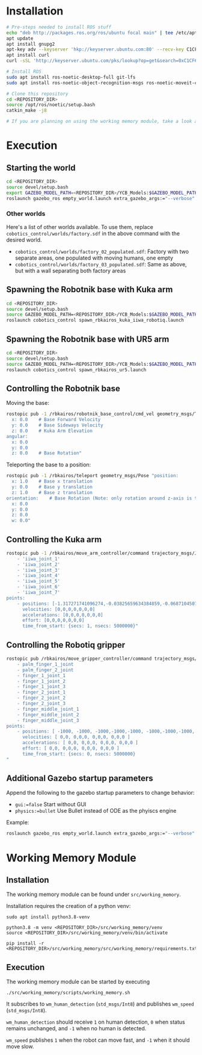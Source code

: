 # Installation

```bash
# Pre-steps needed to install ROS stuff
echo "deb http://packages.ros.org/ros/ubuntu focal main" | tee /etc/apt/sources.list.d/ros-focal.list
apt update
apt install gnupg2
apt-key adv --keyserver 'hkp://keyserver.ubuntu.com:80' --recv-key C1CF6E31E6BADE8868B172B4F42ED6FBAB17C654
apt install curl
curl -sSL 'http://keyserver.ubuntu.com/pks/lookup?op=get&search=0xC1CF6E31E6BADE8868B172B4F42ED6FBAB17C654' | apt-key add -

# Install ROS
sudo apt install ros-noetic-desktop-full git-lfs
sudo apt install ros-noetic-object-recognition-msgs ros-noetic-moveit-core ros-noetic-moveit-ros-perception ros-noetic-moveit-ros-planning-interface ros-noetic-velocity-controllers ros-noetic-twist-mux python3-rostopic ros-noetic-effort-controllers ros-noetic-position-controllers

# Clone this repository
cd <REPOSITORY_DIR>
source /opt/ros/noetic/setup.bash
catkin_make -j8

# If you are planning on using the working memory module, take a look at the "Working Memory Module" section below and follow the installation instructions
```

# Execution

## Starting the world

```bash
cd <REPOSITORY_DIR>
source devel/setup.bash
export GAZEBO_MODEL_PATH=<REPOSITORY_DIR>/YCB_Models:$GAZEBO_MODEL_PATH
roslaunch gazebo_ros empty_world.launch extra_gazebo_args:="--verbose" world_name:=$(rosls cobotics_control/worlds/factory.sdf)
```

### Other worlds

Here's a list of other worlds available. To use them, replace `cobotics_control/worlds/factory.sdf` in the above command with the desired world.

- `cobotics_control/worlds/factory_02_populated.sdf`: Factory with two separate areas, one populated with moving humans, one empty
- `cobotics_control/worlds/factory_03_populated.sdf`: Same as above, but with a wall separating both factory areas

## Spawning the Robotnik base with Kuka arm

```bash
cd <REPOSITORY_DIR>
source devel/setup.bash
source GAZEBO_MODEL_PATH=<REPOSITORY_DIR>/YCB_Models:$GAZEBO_MODEL_PATH
roslaunch cobotics_control spawn_rbkairos_kuka_iiwa_robotiq.launch
```

## Spawning the Robotnik base with UR5 arm

```bash
cd <REPOSITORY_DIR>
source devel/setup.bash
source GAZEBO_MODEL_PATH=<REPOSITORY_DIR>/YCB_Models:$GAZEBO_MODEL_PATH
roslaunch cobotics_control spawn_rbkairos_ur5.launch
```

## Controlling the Robotnik base

Moving the base:

```bash
rostopic pub -1 /rbkairos/robotnik_base_control/cmd_vel geometry_msgs/Twist "linear:
  x: 0.0    # Base Forward Velocity
  y: 0.0    # Base Sideways Velocity
  z: 0.0    # Kuka Arm Elevation
angular:
  x: 0.0
  y: 0.0
  z: 0.0    # Base Rotation"
```

Teleporting the base to a position:

```bash
rostopic pub -1 /rbkairos/teleport geometry_msgs/Pose "position:
  x: 1.0    # Base x translation
  y: 0.0    # Base y translation
  z: 1.0    # Base z translation
orientation:    # Base Rotation (Note: only rotation around z-axis is taken into account, the rest are ignored)
  x: 0.0    
  y: 0.0    
  z: 0.0    
  w: 0.0"
```


## Controlling the Kuka arm

```bash
rostopic pub -1 /rbkairos/move_arm_controller/command trajectory_msgs/JointTrajectory "joint_names:
    - 'iiwa_joint_1'
    - 'iiwa_joint_2'
    - 'iiwa_joint_3'
    - 'iiwa_joint_4'
    - 'iiwa_joint_5'
    - 'iiwa_joint_6'
    - 'iiwa_joint_7'
points:
    - positions: [-1.317271741096274,-0.03825659634384859,-0.06871045076758708,1.4776782454071498,1.1784731623551794,-1.3853232334327261,-1.409537799205671]
      velocities: [0,0,0,0,0,0,0]
      accelerations: [0,0,0,0,0,0,0]
      effort: [0,0,0,0,0,0,0]
      time_from_start: {secs: 1, nsecs: 5000000}"
```


## Controlling the Robotiq gripper

```bash
rostopic pub /rbkairos/move_gripper_controller/command trajectory_msgs/JointTrajectory "joint_names:
    - palm_finger_1_joint
    - palm_finger_2_joint
    - finger_1_joint_1
    - finger_1_joint_2
    - finger_1_joint_3
    - finger_2_joint_1
    - finger_2_joint_2
    - finger_2_joint_3
    - finger_middle_joint_1
    - finger_middle_joint_2
    - finger_middle_joint_3
points:
    - positions: [ -1000, -1000, -1000,-1000,-1000, -1000,-1000,-1000, -1000,-1000,-10 ]
      velocities: [ 0,0, 0,0,0, 0,0,0, 0,0,0 ]
      accelerations: [ 0,0, 0,0,0, 0,0,0, 0,0,0 ]
      effort: [ 0,0, 0,0,0, 0,0,0, 0,0,0 ]
      time_from_start: {secs: 0, nsecs: 5000000}
"
```

## Additional Gazebo startup parameters

Append the following to the gazebo startup parameters to change behavior:

- `gui:=false` Start without GUI
- `physics:=bullet` Use Bullet instead of ODE as the phyiscs engine

Example:

```bash
roslaunch gazebo_ros empty_world.launch extra_gazebo_args:="--verbose" world_name:=$(rosls cobotics_control/worlds/factory.sdf) gui:=false
```

# Working Memory Module

## Installation

The working memory module can be found under `src/working_memory`. 

Installation requires the creation of a python venv:

```
sudo apt install python3.8-venv

python3.8 -m venv <REPOSITORY_DIR>/src/working_memory/venv
source <REPOSITORY_DIR>/src/working_memory/venv/bin/activate

pip install -r  <REPOSITORY_DIR>/src/working_memory/src/working_memory/requirements.txt
```

## Execution

The working memory module can be started by executing

```
./src/working_memory/scripts/working_memory.sh
```

It subscribes to `wm_human_detection` (`std_msgs/Int8`) and publishes `wm_speed` (`std_msgs/Int8`).

`wm_human_detection` should receive `1` on human detection, `0` when status remains unchanged, and `-1` when no human is detected.

`wm_speed` publishes `1` when the robot can move fast, and `-1` when it should move slow.

